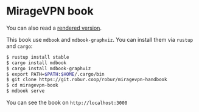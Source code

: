 # MirageVPN book

You can also read a [rendered version](https://robur-coop.github.io/miragevpn-handbook/).

This book use `mdbook` and `mdbook-graphviz`. You can install them via `rustup`
and `cargo`:

```sh
$ rustup install stable
$ cargo install mdbook
$ cargo install mdbook-graphviz
$ export PATH=$PATH:$HOME/.cargo/bin
$ git clone https://git.robur.coop/robur/miragevpn-handbook
$ cd miragevpn-book
$ mdbook serve
```

You can see the book on `http://localhost:3000`
